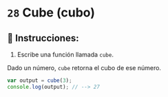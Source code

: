 # `28` Cube (cubo)

## 📝 Instrucciones:

1. Escribe una función llamada `cube`.

Dado un número, `cube` retorna el cubo de ese número.

```Javascript
var output = cube(3);
console.log(output); // --> 27
```